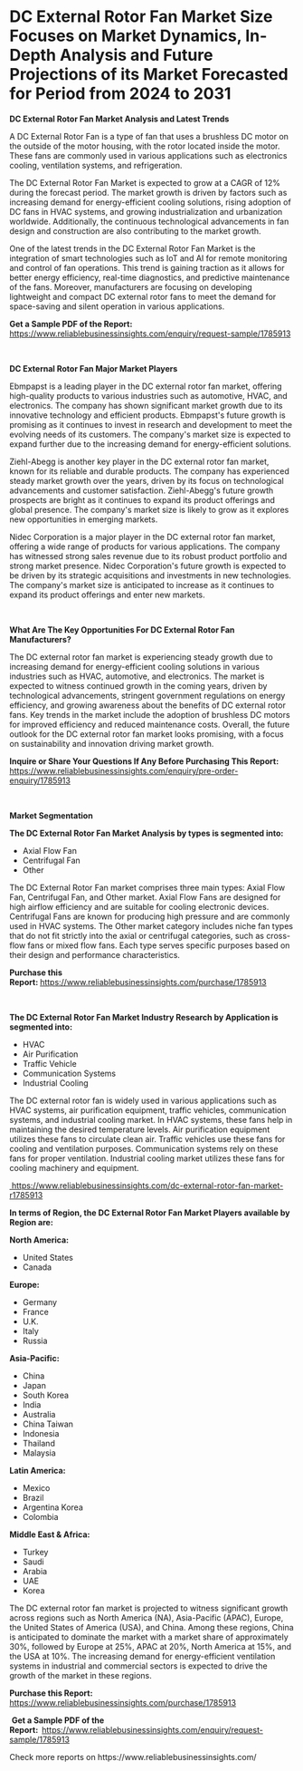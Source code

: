 <p><h1>DC External Rotor Fan Market Size Focuses on Market Dynamics, In-Depth Analysis and Future Projections of its Market Forecasted for Period from 2024 to 2031</h1></p><p><strong>DC External Rotor Fan Market Analysis and Latest Trends</strong></p>
<p><p>A DC External Rotor Fan is a type of fan that uses a brushless DC motor on the outside of the motor housing, with the rotor located inside the motor. These fans are commonly used in various applications such as electronics cooling, ventilation systems, and refrigeration.</p><p>The DC External Rotor Fan Market is expected to grow at a CAGR of 12% during the forecast period. The market growth is driven by factors such as increasing demand for energy-efficient cooling solutions, rising adoption of DC fans in HVAC systems, and growing industrialization and urbanization worldwide. Additionally, the continuous technological advancements in fan design and construction are also contributing to the market growth.</p><p>One of the latest trends in the DC External Rotor Fan Market is the integration of smart technologies such as IoT and AI for remote monitoring and control of fan operations. This trend is gaining traction as it allows for better energy efficiency, real-time diagnostics, and predictive maintenance of the fans. Moreover, manufacturers are focusing on developing lightweight and compact DC external rotor fans to meet the demand for space-saving and silent operation in various applications.</p></p>
<p><strong>Get a Sample PDF of the Report:&nbsp;</strong> <a href="https://www.reliablebusinessinsights.com/enquiry/request-sample/1785913">https://www.reliablebusinessinsights.com/enquiry/request-sample/1785913</a></p>
<p>&nbsp;</p>
<p><strong>DC External Rotor Fan Major Market Players</strong></p>
<p><p>Ebmpapst is a leading player in the DC external rotor fan market, offering high-quality products to various industries such as automotive, HVAC, and electronics. The company has shown significant market growth due to its innovative technology and efficient products. Ebmpapst's future growth is promising as it continues to invest in research and development to meet the evolving needs of its customers. The company's market size is expected to expand further due to the increasing demand for energy-efficient solutions.</p><p>Ziehl-Abegg is another key player in the DC external rotor fan market, known for its reliable and durable products. The company has experienced steady market growth over the years, driven by its focus on technological advancements and customer satisfaction. Ziehl-Abegg's future growth prospects are bright as it continues to expand its product offerings and global presence. The company's market size is likely to grow as it explores new opportunities in emerging markets.</p><p>Nidec Corporation is a major player in the DC external rotor fan market, offering a wide range of products for various applications. The company has witnessed strong sales revenue due to its robust product portfolio and strong market presence. Nidec Corporation's future growth is expected to be driven by its strategic acquisitions and investments in new technologies. The company's market size is anticipated to increase as it continues to expand its product offerings and enter new markets.</p></p>
<p>&nbsp;</p>
<p><strong>What Are The Key Opportunities For DC External Rotor Fan Manufacturers?</strong></p>
<p><p>The DC external rotor fan market is experiencing steady growth due to increasing demand for energy-efficient cooling solutions in various industries such as HVAC, automotive, and electronics. The market is expected to witness continued growth in the coming years, driven by technological advancements, stringent government regulations on energy efficiency, and growing awareness about the benefits of DC external rotor fans. Key trends in the market include the adoption of brushless DC motors for improved efficiency and reduced maintenance costs. Overall, the future outlook for the DC external rotor fan market looks promising, with a focus on sustainability and innovation driving market growth.</p></p>
<p><strong>Inquire or Share Your Questions If Any Before Purchasing This Report:</strong> <a href="https://www.reliablebusinessinsights.com/enquiry/pre-order-enquiry/1785913">https://www.reliablebusinessinsights.com/enquiry/pre-order-enquiry/1785913</a></p>
<p>&nbsp;</p>
<p><strong>Market Segmentation</strong></p>
<p><strong>The DC External Rotor Fan Market Analysis by types is segmented into:</strong></p>
<p><ul><li>Axial Flow Fan</li><li>Centrifugal Fan</li><li>Other</li></ul></p>
<p><p>The DC External Rotor Fan market comprises three main types: Axial Flow Fan, Centrifugal Fan, and Other market. Axial Flow Fans are designed for high airflow efficiency and are suitable for cooling electronic devices. Centrifugal Fans are known for producing high pressure and are commonly used in HVAC systems. The Other market category includes niche fan types that do not fit strictly into the axial or centrifugal categories, such as cross-flow fans or mixed flow fans. Each type serves specific purposes based on their design and performance characteristics.</p></p>
<p><strong>Purchase this Report:&nbsp;</strong><a href="https://www.reliablebusinessinsights.com/purchase/1785913">https://www.reliablebusinessinsights.com/purchase/1785913</a></p>
<p>&nbsp;</p>
<p><strong>The DC External Rotor Fan Market Industry Research by Application is segmented into:</strong></p>
<p><ul><li>HVAC</li><li>Air Purification</li><li>Traffic Vehicle</li><li>Communication Systems</li><li>Industrial Cooling</li></ul></p>
<p><p>The DC external rotor fan is widely used in various applications such as HVAC systems, air purification equipment, traffic vehicles, communication systems, and industrial cooling market. In HVAC systems, these fans help in maintaining the desired temperature levels. Air purification equipment utilizes these fans to circulate clean air. Traffic vehicles use these fans for cooling and ventilation purposes. Communication systems rely on these fans for proper ventilation. Industrial cooling market utilizes these fans for cooling machinery and equipment.</p></p>
<p><a href="https://www.reliablebusinessinsights.com/dc-external-rotor-fan-market-r1785913">&nbsp;https://www.reliablebusinessinsights.com/dc-external-rotor-fan-market-r1785913</a></p>
<p><strong>In terms of Region, the DC External Rotor Fan Market Players available by Region are:</strong></p>
<p>
    <p> <strong> North America: </strong>
        <ul>
            <li>United States</li>
            <li>Canada</li>
        </ul>
        </p> 
    <p> <strong> Europe: </strong>
        <ul>
            <li>Germany</li>
            <li>France</li>
            <li>U.K.</li>
            <li>Italy</li>
            <li>Russia</li>
        </ul>
        </p> 
    <p> <strong> Asia-Pacific: </strong>
        <ul>
            <li>China</li>
            <li>Japan</li>
            <li>South Korea</li>
            <li>India</li>
            <li>Australia</li>
            <li>China Taiwan</li>
            <li>Indonesia</li>
            <li>Thailand</li>
            <li>Malaysia</li>
        </ul>
        </p> 
    <p> <strong> Latin America: </strong>
        <ul>
            <li>Mexico</li>
            <li>Brazil</li>
            <li>Argentina Korea</li>
            <li>Colombia</li>
        </ul>
        </p> 
    <p> <strong> Middle East & Africa: </strong>
        <ul>
            <li>Turkey</li>
            <li>Saudi</li>
            <li>Arabia</li>
            <li>UAE</li>
            <li>Korea</li>
        </ul>
    </p>
    </p>
<p><p>The DC external rotor fan market is projected to witness significant growth across regions such as North America (NA), Asia-Pacific (APAC), Europe, the United States of America (USA), and China. Among these regions, China is anticipated to dominate the market with a market share of approximately 30%, followed by Europe at 25%, APAC at 20%, North America at 15%, and the USA at 10%. The increasing demand for energy-efficient ventilation systems in industrial and commercial sectors is expected to drive the growth of the market in these regions.</p></p>
<p><strong>Purchase this Report: </strong><a href="https://www.reliablebusinessinsights.com/purchase/1785913">https://www.reliablebusinessinsights.com/purchase/1785913</a></p>
<p>&nbsp;<strong>Get a Sample PDF of the Report:&nbsp;&nbsp;</strong><a href="https://www.reliablebusinessinsights.com/enquiry/request-sample/1785913">https://www.reliablebusinessinsights.com/enquiry/request-sample/1785913</a></p>
<p><strong></strong></p>
<p>Check more reports on https://www.reliablebusinessinsights.com/</p>